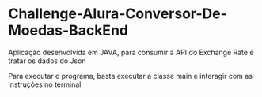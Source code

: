 # Challenge-Alura-Conversor-De-Moedas-BackEnd

Aplicação desenvolvida em JAVA, para consumir a API do Exchange Rate e tratar os dados do Json

Para executar o programa, basta executar a classe main e interagir com as instruções no terminal
